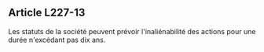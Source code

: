 Article L227-13
----
Les statuts de la société peuvent prévoir l'inaliénabilité des actions pour une
durée n'excédant pas dix ans.
